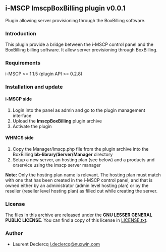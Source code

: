## i-MSCP ImscpBoxBilling plugin v0.0.1

Plugin allowing server provisioning through the BoxBilling software.

### Introduction

This plugin provide a bridge between the i-MSCP control panel and the BoxBilling
billing software. It allow server provisioning through BoxBilling.

### Requirements

  i-MSCP >= 1.1.5 (plugin API >= 0.2.8)

### Installation and update

#### i-MSCP side

1. Login into the panel as admin and go to the plugin management interface
2. Upload the **ImscpBoxBilling** plugin archive
3. Activate the plugin

#### WHMCS side

1. Copy the Manager/Imscp.php file from the plugin archive into the BoxBilling **bb-library/Server/Manager** directory
2. Setup a new server, an hosting plan (see below) and a products and orservice using the imscp server manager

**Note:** Only the hosting plan name is relevant. The hosting plan must match with one that has been created in the
i-MSCP control panel, and that is owned either by an administrator (admin level hosting plan) or by the reseller
(reseller level hosting plan) as filled out while creating the server.

### License

The files in this archive are released under the **GNU LESSER GENERAL PUBLIC LICENSE**. You can find a copy of this
license in [LICENSE.txt](LICENSE.txt).

### Author

 * Laurent Declercq <l.declercq@nuxwin.com>
